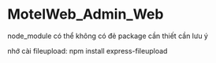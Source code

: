 # MotelWeb_Admin_Web

node_module có thể không có đẻ package cần thiết cần lưu ý

nhớ cài fileupload: npm install express-fileupload
